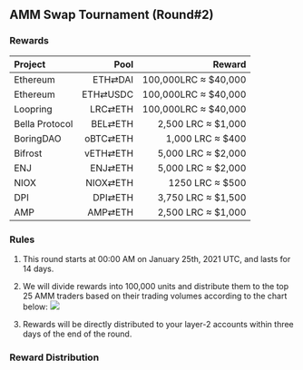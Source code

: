 ## AMM Swap Tournament (Round#2)

###  Rewards


| **Project** | **Pool** | **Reward** |
| :--- | ---: | ---: |
Ethereum | ETH⇄DAI |  100,000LRC ≈  $40,000
Ethereum | ETH⇄USDC |  100,000LRC ≈  $40,000
Loopring | LRC⇄ETH |  100,000LRC ≈  $40,000
Bella Protocol | BEL⇄ETH | 2,500 LRC ≈  $1,000
BoringDAO | oBTC⇄ETH |  1,000 LRC ≈  $400
Bifrost | vETH⇄ETH | 5,000 LRC ≈  $2,000
ENJ | ENJ⇄ETH |  5,000 LRC ≈  $2,000
NIOX | NIOX⇄ETH |  1250 LRC ≈  $500
DPI | DPI⇄ETH |  3,750 LRC ≈  $1,500
AMP | AMP⇄ETH |  2,500 LRC ≈  $1,000



### Rules


1) This round starts at 00:00 AM on January 25th, 2021 UTC, and lasts for 14 days.

2) We will divide rewards into 100,000 units and distribute them to the top 25 AMM traders based on their trading volumes according to the chart below:
![](/markdown/images/program_2.png "")


3) Rewards will be directly distributed to your layer-2 accounts within three days of the end of the round.

### Reward Distribution


